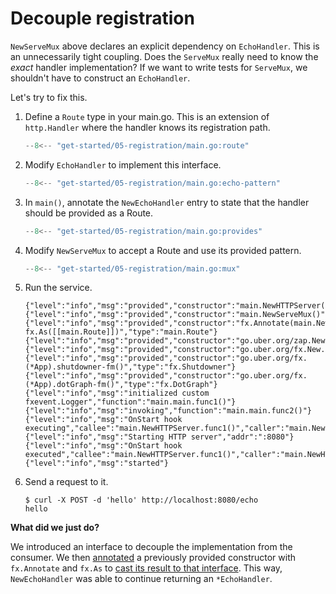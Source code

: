 # Decouple registration

`NewServeMux` above declares an explicit dependency on `EchoHandler`.
This is an unnecessarily tight coupling.
Does the `ServeMux` really need to know the *exact* handler implementation?
If we want to write tests for `ServeMux`,
we shouldn't have to construct an `EchoHandler`.

Let's try to fix this.

1. Define a `Route` type in your main.go.
   This is an extension of `http.Handler` where the handler knows its
   registration path.

     ```go
     --8<-- "get-started/05-registration/main.go:route"
     ```

2. Modify `EchoHandler` to implement this interface.

     ```go
     --8<-- "get-started/05-registration/main.go:echo-pattern"
     ```

3. In `main()`, annotate the `NewEchoHandler` entry to state that the handler
   should be provided as a Route.

     ```go
     --8<-- "get-started/05-registration/main.go:provides"
     ```

4. Modify `NewServeMux` to accept a Route and use its provided pattern.

     ```go
     --8<-- "get-started/05-registration/main.go:mux"
     ```

5. Run the service.

     ```
     {"level":"info","msg":"provided","constructor":"main.NewHTTPServer()","type":"*http.Server"}
     {"level":"info","msg":"provided","constructor":"main.NewServeMux()","type":"*http.ServeMux"}
     {"level":"info","msg":"provided","constructor":"fx.Annotate(main.NewEchoHandler(), fx.As([[main.Route]])","type":"main.Route"}
     {"level":"info","msg":"provided","constructor":"go.uber.org/zap.NewExample()","type":"*zap.Logger"}
     {"level":"info","msg":"provided","constructor":"go.uber.org/fx.New.func1()","type":"fx.Lifecycle"}
     {"level":"info","msg":"provided","constructor":"go.uber.org/fx.(*App).shutdowner-fm()","type":"fx.Shutdowner"}
     {"level":"info","msg":"provided","constructor":"go.uber.org/fx.(*App).dotGraph-fm()","type":"fx.DotGraph"}
     {"level":"info","msg":"initialized custom fxevent.Logger","function":"main.main.func1()"}
     {"level":"info","msg":"invoking","function":"main.main.func2()"}
     {"level":"info","msg":"OnStart hook executing","callee":"main.NewHTTPServer.func1()","caller":"main.NewHTTPServer"}
     {"level":"info","msg":"Starting HTTP server","addr":":8080"}
     {"level":"info","msg":"OnStart hook executed","callee":"main.NewHTTPServer.func1()","caller":"main.NewHTTPServer","runtime":"10.125µs"}
     {"level":"info","msg":"started"}
     ```

6. Send a request to it.

     ```shell
     $ curl -X POST -d 'hello' http://localhost:8080/echo
     hello
     ```

**What did we just do?**

We introduced an interface to decouple the implementation
from the consumer.
We then [annotated](../annotate.md) a previously provided constructor
with `fx.Annotate` and `fx.As`
to [cast its result to that interface](../annotate.md#casting-structs-to-interfaces).
This way, `NewEchoHandler` was able to continue returning an `*EchoHandler`.
